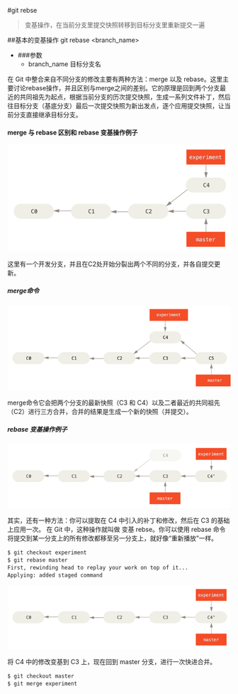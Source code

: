 #git rebse
>变基操作，在当前分支里提交快照转移到目标分支里重新提交一遍

##基本的变基操作
    git rebase <branch_name>
    
*   ###参数
    *   branch_name 目标分支名

在 Git 中整合来自不同分支的修改主要有两种方法：merge 以及 rebase。这里主要讨论rebase操作，并且区别与merge之间的差别。它的原理是回到两个分支最近的共同祖先为起点，根据当前分支的历次提交快照，生成一系列文件补丁，然后往目标分支（基底分支）最后一次提交快照为新出发点，逐个应用提交快照，让当前分支直接继承目标分支。

#### merge 与 rebase 区别和 rebase 变基操作例子

![image](src/basic-rebase-1.png)

这里有一个开发分支，并且在C2处开始分裂出两个不同的分支，并各自提交更新。

##### merge命令

![image](src/basic-rebase-2.png)

merge命令它会把两个分支的最新快照（C3 和 C4）以及二者最近的共同祖先（C2）进行三方合并，合并的结果是生成一个新的快照（并提交）。

##### rebase 变基操作例子

![image](src/basic-rebase-3.png)

其实，还有一种方法：你可以提取在 C4 中引入的补丁和修改，然后在 C3 的基础上应用一次。 在 Git 中，这种操作就叫做 变基 rebse。你可以使用 rebase 命令将提交到某一分支上的所有修改都移至另一分支上，就好像“重新播放”一样。

````bash
$ git checkout experiment
$ git rebase master
First, rewinding head to replay your work on top of it...
Applying: added staged command
````
 
![image](src/basic-rebase-4.png)

将 C4 中的修改变基到 C3 上，现在回到 master 分支，进行一次快进合并。

````bash
$ git checkout master
$ git merge experiment
````